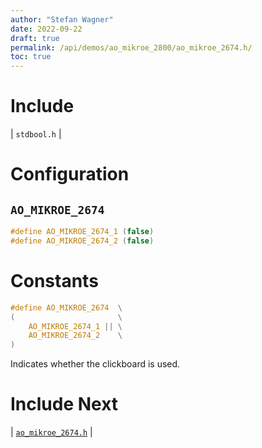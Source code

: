 ```yaml
---
author: "Stefan Wagner"
date: 2022-09-22
draft: true
permalink: /api/demos/ao_mikroe_2800/ao_mikroe_2674.h/
toc: true
---
```


# Include

| `stdbool.h` |

# Configuration

## `AO_MIKROE_2674`

```c
#define AO_MIKROE_2674_1 (false)
#define AO_MIKROE_2674_2 (false)
```

# Constants

```c
#define AO_MIKROE_2674  \
(                       \
    AO_MIKROE_2674_1 || \
    AO_MIKROE_2674_2    \
)
```

Indicates whether the clickboard is used.

# Include Next

| [`ao_mikroe_2674.h`](../ao_mikroe/ao_mikroe_2674.h.md) |
